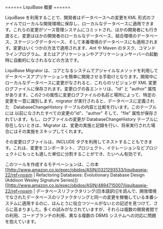 ====== LiquiBase 概要 ======

LiquiBase を利用することで、開発者はデータベースへの変更をXML 形式のファイルでローカルな開発環境に保存し、ローカルなデータベースに適用できます。これらの変更がソース管理システムにコミットされ、ほかの開発者にも行き渡ると、変更はほかの開発者のローカルなデータベース、結合環境のデータベース、ステージングデータベース、そして本番環境のデータベースにも適用されます。変更はいくつかの方法で適用されます、Ant や Maven のタスク、コマンドラインプログラム、またはアプリケーションやアプリケーションサーバーの起動時に自動的になされるなどの方法です。

LiquiBase Migrator は、コアとなるシステムでアジャイルなメソッドを利用してデータベースアプリケーションを簡単に開発させる手助けとなります。開発中にローカルなデータベースに変更がなされると、これらのリビジョンが XML 変更ログファイルに保存されます。変更ログの各エントリは、"id" と "author" 属性があります。この2つの属性に変更ログファイルの名前と場所によって、特定の変更を一意に識別します。migrator が実行されると、データベースに定義された　DatabaseChangeHistory テーブルの内容と比較を行います。このテーブルには 以前になされたすべての変更の"id"、"author" そして、"file" 属性が保存されています。もし、ログファイルの変更が DatabaseChangeHistory テーブルに存在しないときは、Migrator は、変更の実施と記録を行い、将来実行された場合にはその実施をスキップしてくれます。

その変更ログファイルは、INCLUDE タグを利用してネストすることもできます。これは、変更をコンポーネント、プロジェクト、イテレーションなどプロジェクトにもっとも適した単位に分割することができ、たいへん有効です。

このツールを作成するモチベーションは、この本[[http://www.amazon.co.jp/exec/obidos/ASIN/0321293533/liquibaseja-22/ref=nosim | Refactoring Databases: Evolutionary Database Design (Addison Wesley Signature Series)]][[http://www.amazon.co.jp/exec/obidos/ASIN/4894715007/liquibaseja-22/ref=nosim | データベースリファクタリング(日本語訳)]]を読んで、開発環境でなされたデータベースのリファクタリングと同一の変更を稼働している本番システムに適用するのに、ほんとうに役立つツールがないとの記述を見つけて、さらに高まりました。多くの試みがなされていますが、それらは複数の開発者間での利用、コードブランチの利用、異なる複数の DBMS システムへの対応に問題を抱えています。

